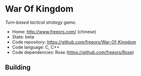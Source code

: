# War Of Kingdom

_Turn-based tactical strategy game._

- Home: http://www.freeors.com/ (chinese)
- State: beta
- Code repository: https://github.com/freeors/War-Of-Kingdom
- Code language: C, C++
- Code dependencies: Rose (https://github.com/freeors/Rose)

## Building

